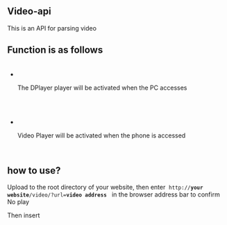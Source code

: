 ## Video-api
<p>This is an API for parsing video</p>

## Function is as follows

<ul>
   <li>
     <p>The DPlayer player will be activated when the PC accesses <p>
   </li>
   <li>
     <p>Video Player will be activated when the phone is accessed<p>
   </li>
</ul>

## how to use?
<p>Upload to the root directory of your website, then enter&nbsp;&nbsp;<code>http://<b>your website</b>/video/?url=<b>video address</b></code>&nbsp;&nbsp; in the browser address bar to confirm No play</p>
<p> Then insert &nbsp;&nbsp;<code><iframe id="iframe" class="iframe" width="100%" height="100%" frameborder="0" scrolling="no" allowfullscreen="true" src="http://<b>your website</b>/video/?url=<b>video address</b>"></iframe></code></p>

## usage notice
<p>Please use the source code to comply with the MIT protocol</p>
